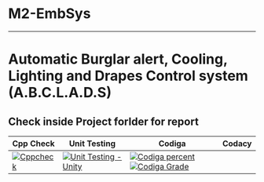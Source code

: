 # M2-EmbSys
---
# __Automatic Burglar alert, Cooling, Lighting and Drapes Control system__ (A.B.C.L.A.D.S)

## Check inside Project forlder for report

| Cpp Check | Unit Testing | Codiga | Codacy | 
|--- |--- | ---| ---|
|[![Cppcheck](https://github.com/praveenraj2001/M2-EmbSys/actions/workflows/c-cpp.yml/badge.svg)](https://github.com/praveenraj2001/M2-EmbSys/actions/workflows/c-cpp.yml)|[![Unit Testing - Unity](https://github.com/praveenraj2001/M2-EmbSys/actions/workflows/test_new.yml/badge.svg)](https://github.com/praveenraj2001/M2-EmbSys/actions/workflows/test_new.yml)|[![Codiga percent](https://api.codiga.io/project/31535/score/svg)](https://app.codiga.io/public/project/31535/M2-EmbSys/dashboard)[![Codiga Grade](https://api.codiga.io/project/31535/status/svg)](https://app.codiga.io/public/project/31535/M2-EmbSys/dashboard)|  |


